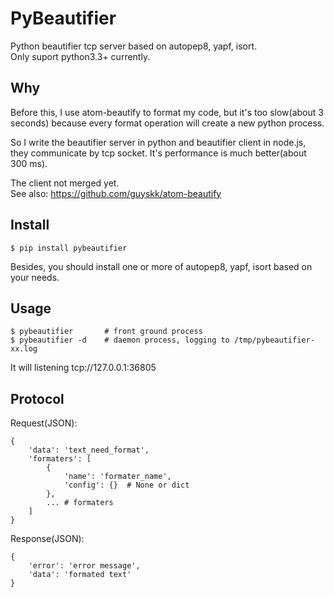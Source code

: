 # PyBeautifier

Python beautifier tcp server based on autopep8, yapf, isort.  
Only suport python3.3+ currently.

## Why

Before this, I use atom-beautify to format my code, but it's too slow(about 3 seconds) because every format operation will create a new python process.

So I write the beautifier server in python and beautifier client in node.js, they communicate by tcp socket. It's performance is much better(about 300 ms).

The client not merged yet.  
See also: https://github.com/guyskk/atom-beautify

## Install

    $ pip install pybeautifier

Besides, you should install one or more of autopep8, yapf, isort based on your needs.

## Usage

    $ pybeautifier       # front ground process
    $ pybeautifier -d    # daemon process, logging to /tmp/pybeautifier-xx.log

It will listening tcp://127.0.0.1:36805


## Protocol

Request(JSON):

    {
        'data': 'text_need_format',
        'formaters': [
            {
                'name': 'formater_name',
                'config': {}  # None or dict
            },
            ... # formaters
        ]
    }

Response(JSON):
  
    {
        'error': 'error message',
        'data': 'formated text'
    }
